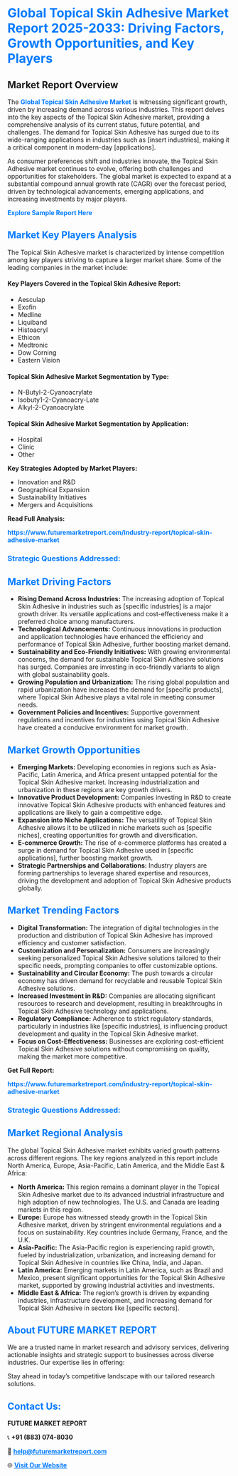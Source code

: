 <h1 style="color: #007BFF;">Global Topical Skin Adhesive Market Report 2025-2033: Driving Factors, Growth Opportunities, and Key Players</h1>

<section id="overview">
<h2>Market Report Overview</h2>
<p>The <a href="https://www.futuremarketreport.com/industry-report/topical-skin-adhesive-market" style="color: #007BFF; text-decoration: none;"><strong>Global Topical Skin Adhesive Market</strong></a> is witnessing significant growth, driven by increasing demand across various industries. This report delves into the key aspects of the Topical Skin Adhesive market, providing a comprehensive analysis of its current status, future potential, and challenges. The demand for Topical Skin Adhesive has surged due to its wide-ranging applications in industries such as [insert industries], making it a critical component in modern-day [applications].</p>
<p>As consumer preferences shift and industries innovate, the Topical Skin Adhesive market continues to evolve, offering both challenges and opportunities for stakeholders. The global market is expected to expand at a substantial compound annual growth rate (CAGR) over the forecast period, driven by technological advancements, emerging applications, and increasing investments by major players.</p>
</section>

<section id="overview">
<p><a href="https://www.futuremarketreport.com/request-sample/reportId=29625" style="color: #007BFF; text-decoration: none;"><strong>Explore Sample Report Here</strong></a></p>
</section>

<section id="key-players">
<h2 style="color: #007BFF;">Market Key Players Analysis</h2>
<p>The Topical Skin Adhesive market is characterized by intense competition among key players striving to capture a larger market share. Some of the leading companies in the market include:</p>
<h4>Key Players Covered in the Topical Skin Adhesive Report:</h4>
<ul><li>Aesculap</li><li>Exofin</li><li>Medline</li><li>Liquiband</li><li>Histoacryl</li><li>Ethicon</li><li>Medtronic</li><li>Dow Corning</li><li>Eastern Vision</li></ul>
<h4>Topical Skin Adhesive Market Segmentation by Type:</h4>
<ul><li>N-Butyl-2-Cyanoacrylate</li><li>Isobuty1-2-Cyanoacry-Late</li><li>Alkyl-2-Cyanoacrylate</li></ul>

<h4>Topical Skin Adhesive Market Segmentation by Application:</h4>
<ul><li>Hospital</li><li>Clinic</li><li>Other</li></ul>
<p><strong>Key Strategies Adopted by Market Players:</strong></p>
<ul>
<li>Innovation and R&D</li>
<li>Geographical Expansion</li>
<li>Sustainability Initiatives</li>
<li>Mergers and Acquisitions</li>
</ul>
</section>

<section>
<p><strong>Read Full Analysis: </strong></p><a href="https://www.futuremarketreport.com/industry-report/topical-skin-adhesive-market" style="color: #007BFF; text-decoration: none;"><strong>https://www.futuremarketreport.com/industry-report/topical-skin-adhesive-market</strong></a>
<h3 style="color: #007BFF;">Strategic Questions Addressed:</h3>
</section>

<section id="driving-factors">
<h2 style="color: #007BFF;">Market Driving Factors</h2>
<ul>
<li><strong>Rising Demand Across Industries:</strong> The increasing adoption of Topical Skin Adhesive in industries such as [specific industries] is a major growth driver. Its versatile applications and cost-effectiveness make it a preferred choice among manufacturers.</li>
<li><strong>Technological Advancements:</strong> Continuous innovations in production and application technologies have enhanced the efficiency and performance of Topical Skin Adhesive, further boosting market demand.</li>
<li><strong>Sustainability and Eco-Friendly Initiatives:</strong> With growing environmental concerns, the demand for sustainable Topical Skin Adhesive solutions has surged. Companies are investing in eco-friendly variants to align with global sustainability goals.</li>
<li><strong>Growing Population and Urbanization:</strong> The rising global population and rapid urbanization have increased the demand for [specific products], where Topical Skin Adhesive plays a vital role in meeting consumer needs.</li>
<li><strong>Government Policies and Incentives:</strong> Supportive government regulations and incentives for industries using Topical Skin Adhesive have created a conducive environment for market growth.</li>
</ul>
</section>

<section id="growth-opportunities">
<h2 style="color: #007BFF;">Market Growth Opportunities</h2>
<ul>
<li><strong>Emerging Markets:</strong> Developing economies in regions such as Asia-Pacific, Latin America, and Africa present untapped potential for the Topical Skin Adhesive market. Increasing industrialization and urbanization in these regions are key growth drivers.</li>
<li><strong>Innovative Product Development:</strong> Companies investing in R&D to create innovative Topical Skin Adhesive products with enhanced features and applications are likely to gain a competitive edge.</li>
<li><strong>Expansion into Niche Applications:</strong> The versatility of Topical Skin Adhesive allows it to be utilized in niche markets such as [specific niches], creating opportunities for growth and diversification.</li>
<li><strong>E-commerce Growth:</strong> The rise of e-commerce platforms has created a surge in demand for Topical Skin Adhesive used in [specific applications], further boosting market growth.</li>
<li><strong>Strategic Partnerships and Collaborations:</strong> Industry players are forming partnerships to leverage shared expertise and resources, driving the development and adoption of Topical Skin Adhesive products globally.</li>
</ul>
</section>

<section id="trending-factors">
<h2 style="color: #007BFF;">Market Trending Factors</h2>
<ul>
<li><strong>Digital Transformation:</strong> The integration of digital technologies in the production and distribution of Topical Skin Adhesive has improved efficiency and customer satisfaction.</li>
<li><strong>Customization and Personalization:</strong> Consumers are increasingly seeking personalized Topical Skin Adhesive solutions tailored to their specific needs, prompting companies to offer customizable options.</li>
<li><strong>Sustainability and Circular Economy:</strong> The push towards a circular economy has driven demand for recyclable and reusable Topical Skin Adhesive solutions.</li>
<li><strong>Increased Investment in R&D:</strong> Companies are allocating significant resources to research and development, resulting in breakthroughs in Topical Skin Adhesive technology and applications.</li>
<li><strong>Regulatory Compliance:</strong> Adherence to strict regulatory standards, particularly in industries like [specific industries], is influencing product development and quality in the Topical Skin Adhesive market.</li>
<li><strong>Focus on Cost-Effectiveness:</strong> Businesses are exploring cost-efficient Topical Skin Adhesive solutions without compromising on quality, making the market more competitive.</li>
</ul>
</section>

<section>
<p><strong>Get Full Report: </strong></p><a href="https://www.futuremarketreport.com/industry-report/topical-skin-adhesive-market" style="color: #007BFF; text-decoration: none;"><strong>https://www.futuremarketreport.com/industry-report/topical-skin-adhesive-market</strong></a>
<h3 style="color: #007BFF;">Strategic Questions Addressed:</h3>
</section>


<section id="regional-analysis">
<h2 style="color: #007BFF;">Market Regional Analysis</h2>
<p>The global Topical Skin Adhesive market exhibits varied growth patterns across different regions. The key regions analyzed in this report include North America, Europe, Asia-Pacific, Latin America, and the Middle East & Africa:</p>
<ul>
<li><strong>North America:</strong> This region remains a dominant player in the Topical Skin Adhesive market due to its advanced industrial infrastructure and high adoption of new technologies. The U.S. and Canada are leading markets in this region.</li>
<li><strong>Europe:</strong> Europe has witnessed steady growth in the Topical Skin Adhesive market, driven by stringent environmental regulations and a focus on sustainability. Key countries include Germany, France, and the U.K.</li>
<li><strong>Asia-Pacific:</strong> The Asia-Pacific region is experiencing rapid growth, fueled by industrialization, urbanization, and increasing demand for Topical Skin Adhesive in countries like China, India, and Japan.</li>
<li><strong>Latin America:</strong> Emerging markets in Latin America, such as Brazil and Mexico, present significant opportunities for the Topical Skin Adhesive market, supported by growing industrial activities and investments.</li>
<li><strong>Middle East & Africa:</strong> The region’s growth is driven by expanding industries, infrastructure development, and increasing demand for Topical Skin Adhesive in sectors like [specific sectors].</li>
</ul>
</section>

<footer>
<h2 style="color: #007BFF;">About FUTURE MARKET REPORT</h2>
<p>We are a trusted name in market research and advisory services, delivering actionable insights and strategic support to businesses across diverse industries. Our expertise lies in offering:</p>

<p>Stay ahead in today’s competitive landscape with our tailored research solutions.</p>

<h2 style="color: #007BFF;">Contact Us:</h2>
<p><strong>FUTURE MARKET REPORT</strong></p>
<p>📞 <strong>+91 (883) 074-8030</strong></p>
<p>📧 <strong><a href="mailto:help@futuremarketreport.com" style="color: #007BFF;">help@futuremarketreport.com</a></strong></p>
<p>🌐 <strong><a href="https://www.futuremarketreport.com/" style="color: #007BFF;">Visit Our Website</a></strong></p>
</footer>